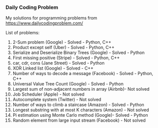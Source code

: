 ### Daily Coding Problem


My solutions for programming problems from <https://www.dailycodingproblem.com/>


List of problems:
1. 2-Sum problem (Google) - Solved - Python, C++
2. Product except self (Uber) - Solved - Python, C++
3. Serialize and Deserialize Binary Trees (Google) - Solved - Python
4. First missing positive (Stripe) - Solved - Python, C++
5. car, cdr, cons (Jane Street) - Solved - Python
6. XOR Linked list (Google) - Solved - C++
7. Number of ways to decode a message (Facebook) - Solved -  Python, C++
8. Universal Value Tree Count (Google) - Solved - Python
9. Largest sum of non-adjacent numbers in array (Airbnb)- Not solved
10. Job Scheduler (Apple) - Not solved
11. Autocomplete system (Twitter) - Not solved
12. Number of ways to climb a staircase (Amazon) - Solved - Python
13. Longest substring with at most K characters (Amazon) - Not solved
14. Pi estimation using Monte Carlo method (Google)- Solved - Python
15. Random element from large input stream (Facebook) - Not solved
